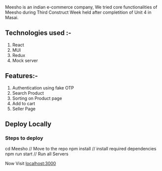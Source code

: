 Meesho is an indian e-commerce company, We tried core functionalities of Meesho during Third Construct Week held after completition of Unit 4 in Masai.

## Technologies used :-
1) React
2) MUI
3) Redux
4) Mock server

## Features:-
1) Authentication using fake OTP
2) Search Product
3) Sorting on Product page
4) Add to cart
5) Seller Page



## Deploy Locally

### Steps to deploy
  cd Meesho                                                // Move to the repo
  npm install                                              // install required dependencies
  npm run start                                            // Run all Servers


Now Visit  [localhost:3000](http://localhost:3000)
